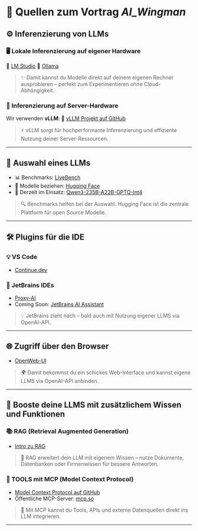 # 📑 Quellen zum Vortrag *AI_Wingman*

## ⚙️ Inferenzierung von LLMs

### 🖥️ Lokale Inferenzierung auf eigener Hardware

🔗 [LM Studio](https://lmstudio.ai/)
🔗 [Ollama](https://github.com/ollama/ollama)

> ✨ Damit kannst du Modelle direkt auf deinem eigenen Rechner ausprobieren – perfekt zum Experimentieren ohne Cloud-Abhängigkeit.

### 🏢 Inferenzierung auf Server-Hardware

Wir verwenden **vLLM**:
🔗 [vLLM Projekt auf GitHub](https://github.com/vllm-project/vllm)

> ⚡ vLLM sorgt für hochperformante Inferenzierung und effiziente Nutzung deiner Server-Ressourcen.

***

## 🎯 Auswahl eines LLMs

- 📊 Benchmarks: [LiveBench](https://livebench.ai/#/)
- 📂 Modelle beziehen: [Hugging Face](https://huggingface.co/)
- 🤖 Derzeit im Einsatz: [Qwen3-235B-A22B-GPTQ-Int4](https://huggingface.co/Qwen/Qwen3-235B-A22B-GPTQ-Int4)

> 🔍 Benchmarks helfen bei der Auswahl. Hugging Face ist die zentrale Plattform für open Source Modelle.

***

## 🛠️ Plugins für die IDE

### 💡 VS Code

- [Continue.dev](https://www.continue.dev/)

### 🧩 JetBrains IDEs

- [Proxy-AI](https://github.com/carlrobertoh/ProxyAI)
- Coming Soon: [JetBrains AI Assistant](https://www.jetbrains.com/ai-assistant/)

> 💡 JetBrains zieht nach – bald auch mit Nutzung eigener LLMS via OpenAI-API.

***

## 🌐 Zugriff über den Browser

- [OpenWeb-UI](https://github.com/open-webui/open-webui)

> 🌍 Damit bekommst du ein schickes Web-Interface und kannst eigene LLMS via OpenAI-API anbinden.

***

## 🚀 Booste deine LLMS mit zusätzlichem Wissen und Funktionen

### 📚 RAG (Retrieval Augmented Generation)

- [Intro zu RAG](https://www.ionos.de/digitalguide/server/knowhow/retrieval-augmented-generation/)

> 📖 RAG erweitert dein LLM mit eigenem Wissen – nutze Dokumente, Datenbanken oder Firmenwissen für bessere Antworten.

### 🔌 TOOLS mit MCP (Model Context Protocol)

- [Model Context Protocol auf GitHub](https://github.com/modelcontextprotocol)
- Öffentliche MCP-Server: [mcp.so](https://mcp.so)

> 🧩 Mit MCP kannst du Tools, APIs und externe Datenquellen direkt ins LLM integrieren.

***
